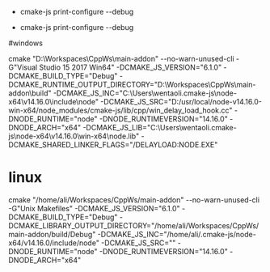 

- cmake-js print-configure --debug

- cmake-js print-configure --debug


#windows

cmake 
    "D:\Workspaces\CppWs\main-addon" 
    --no-warn-unused-cli 
    -G"Visual Studio 15 2017 Win64" 
    -DCMAKE_JS_VERSION="6.1.0" 
    -DCMAKE_BUILD_TYPE="Debug" 
    -DCMAKE_RUNTIME_OUTPUT_DIRECTORY="D:\Workspaces\CppWs\main-addon\build" 
    -DCMAKE_JS_INC="C:\Users\wentaoli\.cmake-js\node-x64\v14.16.0\include\node" 
    -DCMAKE_JS_SRC="D:/usr/local/node-v14.16.0-win-x64/node_modules/cmake-js/lib/cpp/win_delay_load_hook.cc" 
    -DNODE_RUNTIME="node" 
    -DNODE_RUNTIMEVERSION="14.16.0" 
    -DNODE_ARCH="x64" 
    -DCMAKE_JS_LIB="C:\Users\wentaoli\.cmake-js\node-x64\v14.16.0\win-x64\node.lib" 
    -DCMAKE_SHARED_LINKER_FLAGS="/DELAYLOAD:NODE.EXE"


# linux

cmake 
"/home/ali/Workspaces/CppWs/main-addon" 
--no-warn-unused-cli 
-G"Unix Makefiles" 
-DCMAKE_JS_VERSION="6.1.0" 
-DCMAKE_BUILD_TYPE="Debug" 
-DCMAKE_LIBRARY_OUTPUT_DIRECTORY="/home/ali/Workspaces/CppWs/main-addon/build/Debug" 
-DCMAKE_JS_INC="/home/ali/.cmake-js/node-x64/v14.16.0/include/node" 
-DCMAKE_JS_SRC="" 
-DNODE_RUNTIME="node" 
-DNODE_RUNTIMEVERSION="14.16.0" 
-DNODE_ARCH="x64"